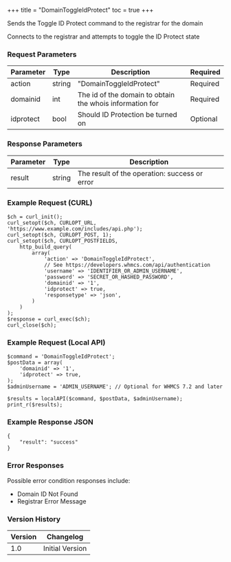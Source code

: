 +++
title = "DomainToggleIdProtect"
toc = true
+++

Sends the Toggle ID Protect command to the registrar for the domain

Connects to the registrar and attempts to toggle the ID Protect state

### Request Parameters

| Parameter | Type | Description | Required |
| --------- | ---- | ----------- | -------- |
| action | string | "DomainToggleIdProtect" | Required |
| domainid | int | The id of the domain to obtain the whois information for | Required |
| idprotect | bool | Should ID Protection be turned on | Optional |

### Response Parameters

| Parameter | Type | Description |
| --------- | ---- | ----------- |
| result | string | The result of the operation: success or error |


### Example Request (CURL)

```
$ch = curl_init();
curl_setopt($ch, CURLOPT_URL, 'https://www.example.com/includes/api.php');
curl_setopt($ch, CURLOPT_POST, 1);
curl_setopt($ch, CURLOPT_POSTFIELDS,
    http_build_query(
        array(
            'action' => 'DomainToggleIdProtect',
            // See https://developers.whmcs.com/api/authentication
            'username' => 'IDENTIFIER_OR_ADMIN_USERNAME',
            'password' => 'SECRET_OR_HASHED_PASSWORD',
            'domainid' => '1',
            'idprotect' => true,
            'responsetype' => 'json',
        )
    )
);
$response = curl_exec($ch);
curl_close($ch);
```


### Example Request (Local API)

```
$command = 'DomainToggleIdProtect';
$postData = array(
    'domainid' => '1',
    'idprotect' => true,
);
$adminUsername = 'ADMIN_USERNAME'; // Optional for WHMCS 7.2 and later

$results = localAPI($command, $postData, $adminUsername);
print_r($results);
```


### Example Response JSON

```
{
    "result": "success"
}
```


### Error Responses

Possible error condition responses include:

* Domain ID Not Found
* Registrar Error Message


### Version History

| Version | Changelog |
| ------- | --------- |
| 1.0 | Initial Version |
